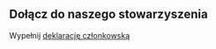 ## Dołącz do naszego stowarzyszenia

Wypełnij [deklarację członkowską](/files/Deklaracja_Członkowska.pdf)